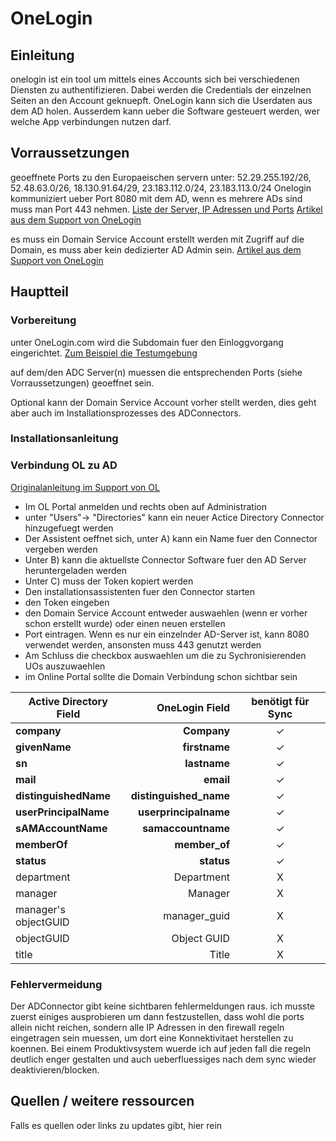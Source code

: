 # OneLogin

## Einleitung

onelogin ist ein tool um mittels eines Accounts sich bei verschiedenen Diensten zu authentifizieren. Dabei werden die Credentials der einzelnen Seiten an den Account geknuepft. OneLogin kann sich die Userdaten aus dem AD holen. Ausserdem kann ueber die Software gesteuert werden, wer welche App verbindungen nutzen darf.

## Vorraussetzungen

geoeffnete Ports zu den Europaeischen servern unter: 52.29.255.192/26, 52.48.63.0/26, 18.130.91.64/29, 23.183.112.0/24, 23.183.113.0/24
Onelogin kommuniziert ueber Port 8080 mit dem AD, wenn es mehrere ADs sind muss man Port 443 nehmen.
[Liste der Server, IP Adressen und Ports](https://onelogin.service-now.com/support?id=kb_article&sys_id=67fc44dc97894e10c90c3b0e6253af24&kb_category=a0b5e130db185340d5505eea4b961957#ips)
[Artikel aus dem Support von OneLogin](https://support.onelogin.com/kb/4266967/onelogin-domains-and-ip-addresses)

es muss ein Domain Service Account erstellt werden mit Zugriff auf die Domain, es muss aber kein dedizierter AD Admin sein.
[Artikel aus dem Support von OneLogin](https://onelogin.service-now.com/support?id=kb_article&sys_id=ed0f975d87e80a10c44486e5cebb35e1&kb_category=ff57e170db185340d5505eea4b961929)

## Hauptteil

### Vorbereitung

unter OneLogin.com wird die Subdomain fuer den Einloggvorgang eingerichtet. [Zum Beispiel die Testumgebung](https://werbas-ksr-test.onelogin.com)

auf dem/den ADC Server(n) muessen die entsprechenden Ports (siehe Vorraussetzungen) geoeffnet sein.

Optional kann der Domain Service Account vorher stellt werden, dies geht aber auch im Installationsprozesses des ADConnectors.

### Installationsanleitung

### Verbindung OL zu AD

[Originalanleitung im Support von OL](https://support.onelogin.com/kb/4250579/install-configure-active-directory-connector-5)

- Im OL Portal anmelden und rechts oben auf Administration
- unter "Users"-> "Directories" kann ein neuer Actice Directory Connector hinzugefuegt werden
- Der Assistent oeffnet sich, unter A) kann ein Name fuer den Connector vergeben werden
- Unter B) kann die aktuellste Connector Software fuer den AD Server heruntergeladen werden
- Unter C) muss der Token kopiert werden
- Den installationsassistenten fuer den Connector starten
- den Token eingeben
- den Domain Service Account entweder auswaehlen (wenn er vorher schon erstellt wurde) oder einen neuen erstellen
- Port eintragen. Wenn es nur ein einzelnder AD-Server ist, kann 8080 verwendet werden, ansonsten muss 443 genutzt werden
- Am Schluss die checkbox auswaehlen um die zu Sychronisierenden UOs auszuwaehlen
- im Online Portal sollte die Domain Verbindung schon sichtbar sein

| Active Directory Field | OneLogin Field | benötigt für Sync |
| --- | ---: | :-: |
| **company** | **Company** | ✓ |
| **givenName** | **firstname** | ✓ |
| **sn** | **lastname** | ✓ |
| **mail** | **email** | ✓ |
| **distinguishedName** | **distinguished_name** | ✓ |
| **userPrincipalName** | **userprincipalname** | ✓ |
| **sAMAccountName** | **samaccountname** | ✓ |
| **memberOf** | **member_of** | ✓ |
| **status** | **status** | ✓ |
| department | Department | X |
| manager | Manager | X |
| manager's objectGUID | manager_guid | X |
| objectGUID | Object GUID | X |
| title | Title | X |

### Fehlervermeidung

Der ADConnector gibt keine sichtbaren fehlermeldungen raus. ich musste zuerst einiges ausprobieren um dann festzustellen, dass wohl die ports allein nicht reichen, sondern alle IP Adressen in den firewall regeln eingetragen sein muessen, um dort eine Konnektivitaet herstellen zu koennen. Bei einem Produktivsystem wuerde ich auf jeden fall die regeln deutlich enger gestalten und auch ueberfluessiges nach dem sync wieder deaktivieren/blocken.

## Quellen / weitere ressourcen

Falls es quellen oder links zu updates gibt, hier rein

